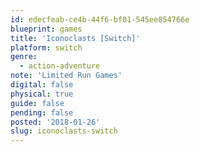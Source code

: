 ```yaml
---
id: edecfeab-ce4b-44f6-bf01-545ee854766e
blueprint: games
title: 'Iconoclasts [Switch]'
platform: switch
genre:
  - action-adventure
note: 'Limited Run Games'
digital: false
physical: true
guide: false
pending: false
posted: '2018-01-26'
slug: iconoclasts-switch
---
```

